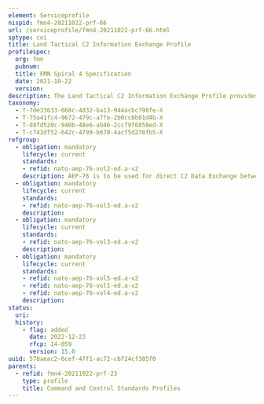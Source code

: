 ```yaml
---
element: Serviceprofile
nispid: fmn4-20211022-prf-66
url: /serviceprofile/fmn4-20211022-prf-66.html
sptype: coi
title: Land Tactical C2 Information Exchange Profile
profilespec:
  org: fmn
  pubnum: 
  title: FMN Spiral 4 Specification
  date: 2021-10-22
  version: 
description: The Land Tactical C2 Information Exchange Profile provides standards and guidance with regard to a core set of Command and Control information and also on how to exchange XML messages within a coalition tactical environment with mobile units.
taxonomy:
  - T-7de33633-668c-4d32-ba13-944acbc798fe-X
  - T-75a41fc4-9672-479c-a7fe-2b0cc8b01d4b-X
  - T-d8fd520c-940b-48e6-ab46-2ccf9f6858ed-X
  - T-c742df52-642c-4799-b678-4acf5d278fb5-X
refgroup:
  - obligation: mandatory
    lifecycle: current
    standards: 
    - refid: nato-aep-76-vol2-ed.a-v2
    description: AEP-76 is to be used for direct C2 Data Exchange between coalition units at the Mobile Tactical Edge, where a shared interoperability network is in place built upon the loaned radio concept. The data model of AEP-76 is based on variant of MIP 3.1 XML messages. The following 8 messages of the messages defined in Volume II are mandatory for federating JDSS in coalition operations  Presence MessageIdentification MessageContact /Sighting MessageSketch MessageGenInfo MessageReceipt MessageOverlay MessageCasualty Evacuation Request Message (Request Message Body only)
  - obligation: mandatory
    lifecycle: current
    standards: 
    - refid: nato-aep-76-vol3-ed.a-v2
    description: 
  - obligation: mandatory
    lifecycle: current
    standards: 
    - refid: nato-aep-76-vol3-ed.a-v2
    description: 
  - obligation: mandatory
    lifecycle: current
    standards: 
    - refid: nato-aep-76-vol5-ed.a-v2
    - refid: nato-aep-76-vol1-ed.a-v2
    - refid: nato-aep-76-vol4-ed.a-v2
    description: 
status:
  uri: 
  history: 
    - flag: added
      date: 2022-12-23
      rfcp: 14-059
      version: 15.0
uuid: 570aeac2-6cef-47f1-ac72-cbf24cf385f0
parents:
  - refid: fmn4-20211022-prf-23
    type: profile
    title: Command and Control Standards Profiles
---
```

